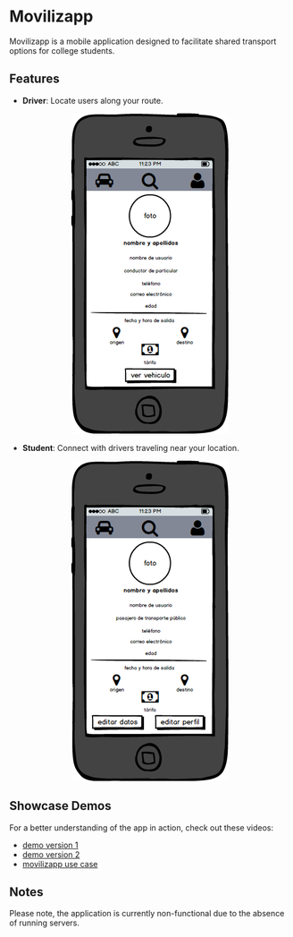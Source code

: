 # Movilizapp

Movilizapp is a mobile application designed to facilitate shared transport options for college students.

## Features
- **Driver**: Locate users along your route.
<div align="center">
  <img src="assets/wireframes/2%20User%20profile%20(Driver).png" alt="driver">
</div>

- **Student**: Connect with drivers traveling near your location.
<div align="center">
  <img src="assets/wireframes/1.2%20User%20profile%20(Passenger).png" alt="student">
</div>

## Showcase Demos

For a better understanding of the app in action, check out these videos:

- [demo version 1](https://youtu.be/2rj_faJNTUU)
- [demo version 2](https://youtu.be/W91RKIk8TOs)
- [movilizapp use case](https://youtu.be/xmvK_JcW7l0)

## Notes

Please note, the application is currently non-functional due to the absence of running servers.
